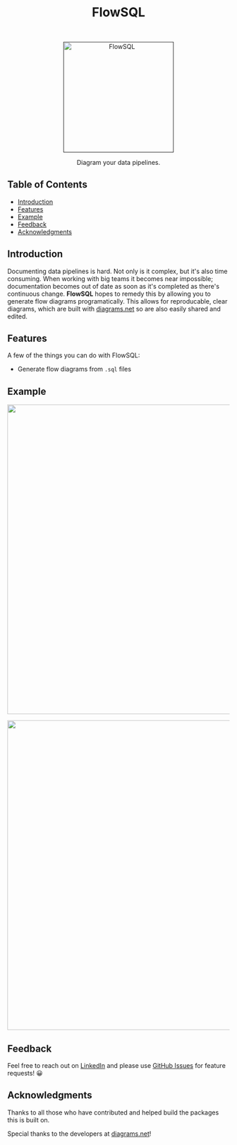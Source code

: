<h1 align="center"> FlowSQL </h1> <br>
<p align="center">
  <a href="">
    <img alt="FlowSQL" title="FlowSQL" src="https://www.pngitem.com/pimgs/m/221-2212572_water-flow-meter-symbol-hd-png-download.png" width="250">
  </a>
</p>

<p align="center">
  Diagram your data pipelines.
</p>

## Table of Contents

- [Introduction](#introduction)
- [Features](#features)
- [Example](#example)
- [Feedback](#feedback)
- [Acknowledgments](#acknowledgments)

## Introduction

Documenting data pipelines is hard. Not only is it complex, but it's also time consuming. When working with big teams it becomes near impossible; documentation becomes out of date as soon as it's completed as there's continuous change. **FlowSQL** hopes to remedy this by allowing you to generate flow diagrams programatically. This allows for reproducable, clear diagrams, which are built with [diagrams.net](diagrams.net) so are also easily shared and edited.


## Features

A few of the things you can do with FlowSQL:

* Generate flow diagrams from `.sql` files


## Example

<p align="center">
  <img src = "http://i.imgur.com/IkSnFRL.png" width=700>
</p>

<p align="center">
  <img src = "http://i.imgur.com/0iorG20.png" width=700>
</p>


## Feedback

Feel free to reach out on [LinkedIn](https://www.linkedin.com/in/dominic-herriott/) and please use [GitHub Issues](https://github.com/domherriott/flowSQL/issues) for feature requests! :grinning:

## Acknowledgments

Thanks to all those who have contributed and helped build the packages this is built on.

Special thanks to the developers at [diagrams.net](diagrams.net)!
